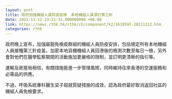 ```yaml
---
layout: post
title: 政府加強機組人員防疫安排　本地機組人員須打第三針
date: 2021-11-12 23:11:31.000000000 +08:00
link: https://news.rthk.hk/rthk/ch/component/k2/1619597-20211112.htm
categories: rthk
---
```


政府晚上宣布，加強屬豁免檢疫群組的機組人員防疫安排，包括規定所有本地機組人員接種第三針疫苖，加密本地貨機機組人員回港後的檢測次數至每日一檢，另外會對他們在醫學監察期間的活動施加更嚴格的限制，並訂明更清晰的指引等。

運輸及房屋局相信，有關措施能進一步管理風險，同時維持往來香港的空運服務和必需品的供應。

不過，呼吸系統專科醫生梁子超就質疑措施的成效，認為政府最好取消返回社區的機組人員免檢要求。
